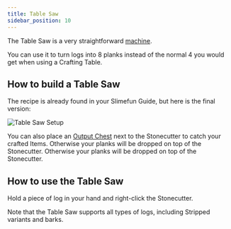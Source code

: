 ```yaml
---
title: Table Saw
sidebar_position: 10
---
```


The Table Saw is a very straightforward [machine](/docs/Slimefun/Basic-Machines).

You can use it to turn logs into 8 planks instead of the normal 4 you would get when using a Crafting Table.

## How to build a Table Saw

The recipe is already found in your Slimefun Guide, but here is the final version:

![Table Saw Setup](https://raw.githubusercontent.com/TheBusyBiscuit/Slimefun4-Wiki/master/images/multiblock-table-saw.png)

You can also place an [Output Chest](Output-Chest) next to the Stonecutter to catch your crafted Items. Otherwise your planks will be dropped on top of the Stonecutter. Otherwise your planks will be dropped on top of the Stonecutter.

## How to use the Table Saw

Hold a piece of log in your hand and right-click the Stonecutter.

Note that the Table Saw supports all types of logs, including Stripped variants and barks.
